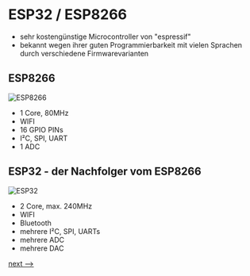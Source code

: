 # ESP32 / ESP8266

* sehr kostengünstige Microcontroller von "espressif"
* bekannt wegen ihrer guten Programmierbarkeit mit vielen Sprachen durch verschiedene Firmwarevarianten 

## ESP8266
![ESP8266](https://upload.wikimedia.org/wikipedia/commons/thumb/8/84/ESP-01.jpg/220px-ESP-01.jpg)
* 1 Core, 80MHz
* WIFI
* 16 GPIO PINs
* I²C, SPI, UART
* 1 ADC

## ESP32 - der Nachfolger vom ESP8266
![ESP32](https://upload.wikimedia.org/wikipedia/commons/thumb/3/33/Espressif_ESP-WROOM-32_Wi-Fi_%26_Bluetooth_Module.jpg/220px-Espressif_ESP-WROOM-32_Wi-Fi_%26_Bluetooth_Module.jpg)
* 2 Core, max. 240MHz
* WIFI
* Bluetooth
* mehrere I²C, SPI, UARTs
* mehrere ADC
* mehrere DAC

[next --> ](/05_ESPHome.md)